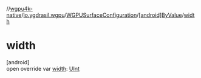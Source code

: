 //[wgpu4k-native](../../../../index.md)/[io.ygdrasil.wgpu](../../index.md)/[WGPUSurfaceConfiguration](../index.md)/[[android]ByValue](index.md)/[width](width.md)

# width

[android]\
open override var [width](width.md): [UInt](https://kotlinlang.org/api/core/kotlin-stdlib/kotlin/-u-int/index.html)